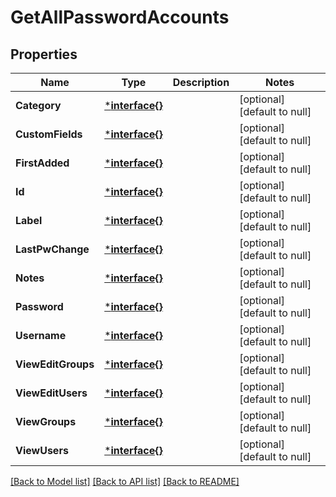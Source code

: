 # GetAllPasswordAccounts

## Properties
Name | Type | Description | Notes
------------ | ------------- | ------------- | -------------
**Category** | [***interface{}**](interface{}.md) |  | [optional] [default to null]
**CustomFields** | [***interface{}**](interface{}.md) |  | [optional] [default to null]
**FirstAdded** | [***interface{}**](interface{}.md) |  | [optional] [default to null]
**Id** | [***interface{}**](interface{}.md) |  | [optional] [default to null]
**Label** | [***interface{}**](interface{}.md) |  | [optional] [default to null]
**LastPwChange** | [***interface{}**](interface{}.md) |  | [optional] [default to null]
**Notes** | [***interface{}**](interface{}.md) |  | [optional] [default to null]
**Password** | [***interface{}**](interface{}.md) |  | [optional] [default to null]
**Username** | [***interface{}**](interface{}.md) |  | [optional] [default to null]
**ViewEditGroups** | [***interface{}**](interface{}.md) |  | [optional] [default to null]
**ViewEditUsers** | [***interface{}**](interface{}.md) |  | [optional] [default to null]
**ViewGroups** | [***interface{}**](interface{}.md) |  | [optional] [default to null]
**ViewUsers** | [***interface{}**](interface{}.md) |  | [optional] [default to null]

[[Back to Model list]](../README.md#documentation-for-models) [[Back to API list]](../README.md#documentation-for-api-endpoints) [[Back to README]](../README.md)


